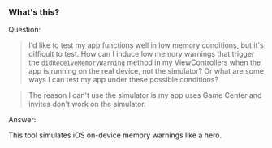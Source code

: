 ### What's this?

Question:

> I'd like to test my app functions well in low memory conditions, but it's difficult to test. How can I induce low memory warnings that trigger the `didReceiveMemoryWarning` method in my ViewControllers when the app is running on the real device, not the simulator? Or what are some ways I can test my app under these possible conditions?

> The reason I can't use the simulator is my app uses Game Center and invites don't work on the simulator.

Answer:
	
This tool simulates iOS on-device memory warnings like a hero.